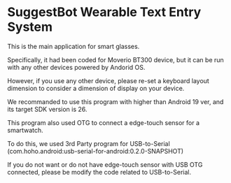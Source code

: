 # SuggestBot Wearable Text Entry System

This is the main application for smart glasses.

Specifically, it had been coded for Moverio BT300 device, but it can be run with any other devices powered by Andorid OS.

However, if you use any other device, please re-set a keyboard layout dimension to consider a dimension of display on your device.


We recommanded to use this program with higher than Android 19 ver, and its target SDK version is 26.

This program also used OTG to connect a edge-touch sensor for a smartwatch. 

To do this, we used 3rd Party program for USB-to-Serial (com.hoho.android:usb-serial-for-android:0.2.0-SNAPSHOT)


If you do not want or do not have edge-touch sensor with USB OTG connected, please be modify the code related to USB-to-Serial.
